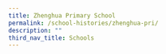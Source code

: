 ```yaml
---
title: Zhenghua Primary School
permalink: /school-histories/zhenghua-pri/
description: ""
third_nav_title: Schools
---
```



